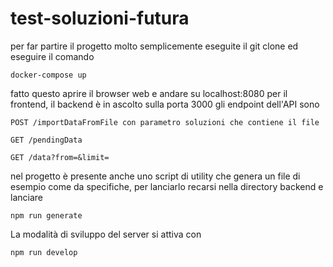 # test-soluzioni-futura

per far partire il progetto molto semplicemente eseguite il git clone ed eseguire il comando

```
docker-compose up 
```

fatto questo aprire il browser web e andare su localhost:8080 per il frontend, il backend è in ascolto sulla porta 3000
gli endpoint dell'API sono 
```
POST /importDataFromFile con parametro soluzioni che contiene il file
```

```
GET /pendingData
```

```
GET /data?from=&limit=
```


nel progetto è presente anche uno script di utility che genera un file di esempio come da specifiche, per lanciarlo recarsi nella directory backend e lanciare 

```
npm run generate
```

La modalità di sviluppo del server si attiva con 
```
npm run develop
```
